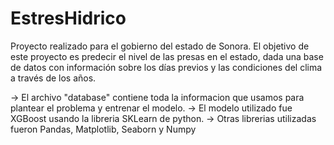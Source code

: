 # EstresHidrico
Proyecto realizado para el gobierno del estado de Sonora. El objetivo de este proyecto es predecir el nivel de las presas en el estado, dada una base de datos con información sobre los días previos y las condiciones del clima a través de los años.

-> El archivo "database" contiene toda la informacion que usamos para plantear el problema y entrenar el modelo. 
-> El modelo utilizado fue XGBoost usando la libreria SKLearn de python.
-> Otras librerias utilizadas fueron Pandas, Matplotlib, Seaborn y Numpy
